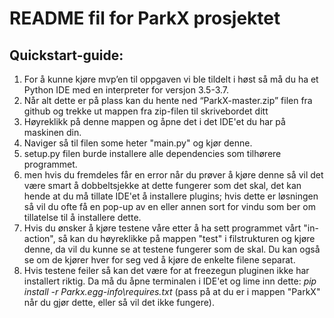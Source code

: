 # README fil for ParkX prosjektet

## Quickstart-guide:
 1. For å kunne kjøre mvp’en til oppgaven vi ble tildelt i høst så må du ha et Python IDE med en interpreter for versjon 3.5-3.7.
 2. Når alt dette er på plass kan du hente ned “ParkX-master.zip” filen fra github og trekke ut mappen fra zip-filen til skrivebordet ditt
 3. Høyreklikk på denne mappen og åpne det i det IDE'et du har på maskinen din.
 4. Naviger så til filen some heter "main.py" og kjør denne. 
 5. setup.py filen burde installere alle dependencies som tilhørere programmet.
 6. men hvis du fremdeles får en error når du prøver å kjøre denne så vil det være smart å dobbeltsjekke at dette fungerer som det skal, det kan hende at du må tillate IDE'et å installere plugins; hvis dette er løsningen så vil du ofte få en pop-up av en eller annen sort for vindu som ber om tillatelse til å installere dette.
 7. Hvis du ønsker å kjøre testene våre etter å ha sett programmet vårt "in-action", så kan du høyreklikke på mappen "test" i filstrukturen og kjøre denne, da vil du kunne se at testene fungerer som de skal. Du kan også se om de kjører hver for seg ved å kjøre de enkelte filene separat.
 8. Hvis testene feiler så kan det være for at freezegun pluginen ikke har installert riktig. Da må du åpne terminalen i IDE'et og lime inn dette: *pip install -r Parkx.egg-info\requires.txt* (pass på at du er i mappen "ParkX" når du gjør dette, eller så vil det ikke fungere).